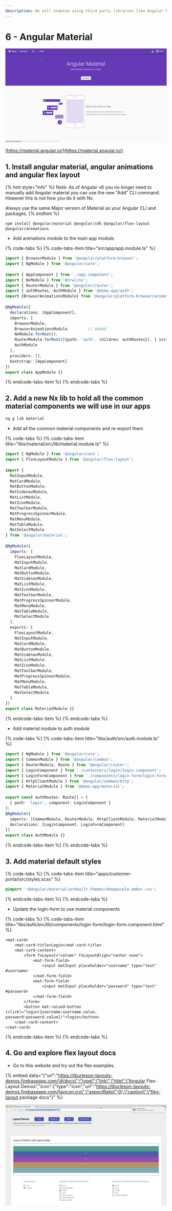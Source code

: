 ```yaml
---
description: We will examine using third party libraries like Angular Material
---
```


# 6 - Angular Material

![Angular Material Website](../.gitbook/assets/material-site.png)

[https://material.angular.io/](https://material.angular.io/)

## 1. Install angular material, angular animations and angular flex layout

{% hint style="info" %}
Note: As of Angular v6 you no longer need to manually add Angular material you can use the new "Add" CLI command. However this is not how you do it with Nx.

Always use the same Major version of Material as your Angular CLI and packages.
{% endhint %}

```text
npm install @angular/material @angular/cdk @angular/flex-layout @angular/animations
```

* Add animations module to the main app module.

{% code-tabs %}
{% code-tabs-item title="src/app/app.module.ts" %}
```typescript
import { BrowserModule } from '@angular/platform-browser';
import { NgModule } from '@angular/core';

import { AppComponent } from './app.component';
import { NxModule } from '@nrwl/nx';
import { RouterModule } from '@angular/router';
import { authRoutes, AuthModule } from '@demo-app/auth';
import {BrowserAnimationsModule} from '@angular/platform-browser/animations';

@NgModule({
  declarations: [AppComponent],
  imports: [
    BrowserModule,
    BrowserAnimationsModule,        // Added
    NxModule.forRoot(),
    RouterModule.forRoot([{path: 'auth', children: authRoutes}], { initialNavigation: 'enabled' }),
    AuthModule
  ],
  providers: [],
  bootstrap: [AppComponent]
})
export class AppModule {}

```
{% endcode-tabs-item %}
{% endcode-tabs %}

## 2. Add a new Nx lib to hold all the common material components we will use in our apps

```bash
ng g lib material
```

* Add all the common material components and re-export them

{% code-tabs %}
{% code-tabs-item title="libs/material/src/lib/material.module.ts" %}
```typescript
import { NgModule } from '@angular/core';
import { FlexLayoutModule } from '@angular/flex-layout';

import {
  MatInputModule,
  MatCardModule,
  MatButtonModule,
  MatSidenavModule,
  MatListModule,
  MatIconModule,
  MatToolbarModule,
  MatProgressSpinnerModule,
  MatMenuModule,
  MatTableModule,
  MatSelectModule
} from '@angular/material';

@NgModule({
  imports: [
    FlexLayoutModule,
    MatInputModule,
    MatCardModule,
    MatButtonModule,
    MatSidenavModule,
    MatListModule,
    MatIconModule,
    MatToolbarModule,
    MatProgressSpinnerModule,
    MatMenuModule,
    MatTableModule,
    MatSelectModule
  ],
  exports: [
    FlexLayoutModule,
    MatInputModule,
    MatCardModule,
    MatButtonModule,
    MatSidenavModule,
    MatListModule,
    MatIconModule,
    MatToolbarModule,
    MatProgressSpinnerModule,
    MatMenuModule,
    MatTableModule,
    MatSelectModule
  ]
})
export class MaterialModule {}
```
{% endcode-tabs-item %}
{% endcode-tabs %}

* Add material module to auth module

{% code-tabs %}
{% code-tabs-item title="libs/auth/src/auth.module.ts" %}
```typescript
import { NgModule } from '@angular/core';
import { CommonModule } from '@angular/common';
import { RouterModule, Route } from '@angular/router';
import { LoginComponent } from './containers/login/login.component';
import { LoginFormComponent } from './components/login-form/login-form.component';
import { HttpClientModule } from '@angular/common/http';
import { MaterialModule } from '@demo-app/material';

export const authRoutes: Route[] = [
  { path: 'login', component: LoginComponent }
];
@NgModule({
  imports: [CommonModule, RouterModule, HttpClientModule, MaterialModule],
  declarations: [LoginComponent, LoginFormComponent]
})
export class AuthModule {}

```
{% endcode-tabs-item %}
{% endcode-tabs %}

## 3. Add material default styles

{% code-tabs %}
{% code-tabs-item title="apps/customer-portal/src/styles.scss" %}
```css
@import '~@angular/material/prebuilt-themes/deeppurple-amber.css';
```
{% endcode-tabs-item %}
{% endcode-tabs %}

* Update the login-form to use material components

{% code-tabs %}
{% code-tabs-item title="libs/auth/src/lib/components/login-form/login-form.component.html" %}
```markup
<mat-card>
    <mat-card-title>Login</mat-card-title>
    <mat-card-content>
        <form fxLayout="column" fxLayoutAlign="center none">
            <mat-form-field>
                <input matInput placeholder="username" type="text" #username>
            </mat-form-field>
            <mat-form-field>
                <input matInput placeholder="password" type="text" #password>
            </mat-form-field>
        </form>
        <button mat-raised-button (click)="login({username:username.value, password:password.value})">login</button>
    </mat-card-content>
</mat-card>
```
{% endcode-tabs-item %}
{% endcode-tabs %}

## 4. Go and explore flex layout docs

* Go to this website and try out the flex examples.

{% embed data="{\"url\":\"https://tburleson-layouts-demos.firebaseapp.com/\#/docs\",\"type\":\"link\",\"title\":\"Angular Flex-Layout Demos\",\"icon\":{\"type\":\"icon\",\"url\":\"https://tburleson-layouts-demos.firebaseapp.com/favicon.ico\",\"aspectRatio\":0},\"caption\":\"flex-layout package docs\"}" %}

![flex-layout library examples](../.gitbook/assets/image%20%2821%29.png)



